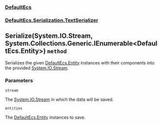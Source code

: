 ### [DefaultEcs](./DefaultEcs 'DefaultEcs')
### [DefaultEcs.Serialization.TextSerializer](./DefaultEcs-Serialization-TextSerializer 'DefaultEcs.Serialization.TextSerializer')
## Serialize(System.IO.Stream, System.Collections.Generic.IEnumerable&lt;DefaultEcs.Entity&gt;) `method`
Serializes the given [DefaultEcs.Entity](./DefaultEcs-Entity 'DefaultEcs.Entity') instances with their components into the provided [System.IO.Stream](https://docs.microsoft.com/en-us/dotnet/api/System.IO.Stream 'System.IO.Stream').
### Parameters

<a name='DefaultEcs-Serialization-TextSerializer-Serialize(System-IO-Stream-_System-Collections-Generic-IEnumerable-DefaultEcs-Entity-)-stream'></a>
`stream`

The [System.IO.Stream](https://docs.microsoft.com/en-us/dotnet/api/System.IO.Stream 'System.IO.Stream') in which the data will be saved.

<a name='DefaultEcs-Serialization-TextSerializer-Serialize(System-IO-Stream-_System-Collections-Generic-IEnumerable-DefaultEcs-Entity-)-entities'></a>
`entities`

The [DefaultEcs.Entity](./DefaultEcs-Entity 'DefaultEcs.Entity') instances to save.
